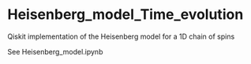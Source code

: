 # Heisenberg_model_Time_evolution
Qiskit implementation of the Heisenberg model for a 1D chain of spins

See Heisenberg_model.ipynb
